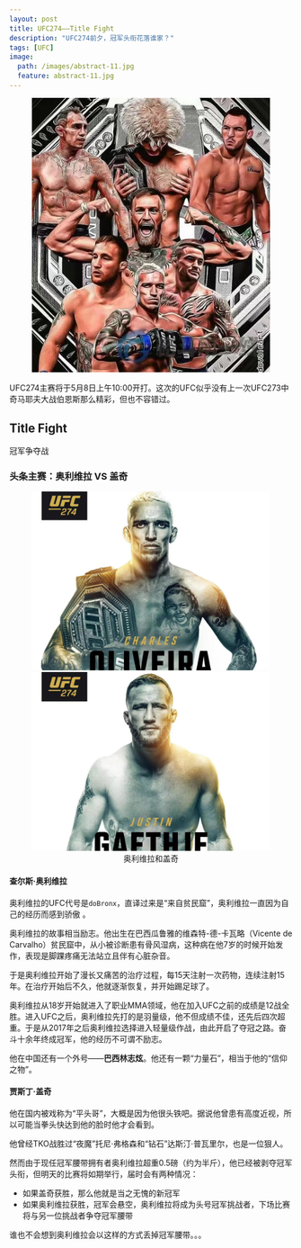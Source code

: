 ```yaml
---
layout: post
title: UFC274——Title Fight
description: "UFC274前夕，冠军头衔花落谁家？"
tags: [UFC]
image:
  path: /images/abstract-11.jpg
  feature: abstract-11.jpg
---
```

<figure>
	<center>
         <a href="/images/ufc274_1.jpg"><img src="/images/ufc274_1.jpg" alt=""></a>
	</center>
</figure>

UFC274主赛将于5月8日上午10:00开打。这次的UFC似乎没有上一次UFC273中奇马耶夫大战伯恩斯那么精彩，但也不容错过。

## Title Fight

冠军争夺战

### 头条主赛：奥利维拉 VS 盖奇

<figure class="half">
	<img src="/images/ufc274_2.jpg" alt="">
	<img src="/images/ufc274_3.jpg" alt="">
  <center><figcaption>奥利维拉和盖奇</figcaption></center>
</figure>

#### 查尔斯·奥利维拉

奥利维拉的UFC代号是`doBronx`，直译过来是“来自贫民窟”，奥利维拉一直因为自己的经历而感到骄傲 。

奥利维拉的故事相当励志。他出生在巴西瓜鲁雅的维森特-德-卡瓦略（Vicente de Carvalho）贫民窟中，从小被诊断患有骨风湿病，这种病在他7岁的时候开始发作，表现是脚踝疼痛无法站立且伴有心脏杂音。

于是奥利维拉开始了漫长又痛苦的治疗过程，每15天注射一次药物，连续注射15年。在治疗开始后不久，他就逐渐恢复，并开始踢足球了。

奥利维拉从18岁开始就进入了职业MMA领域，他在加入UFC之前的成绩是12战全胜。进入UFC之后，奥利维拉先打的是羽量级，他不但成绩不佳，还先后四次超重。于是从2017年之后奥利维拉选择进入轻量级作战，由此开启了夺冠之路。奋斗十余年终成冠军，他的经历不可谓不励志。

他在中国还有一个外号——**巴西林志炫**。他还有一颗“力量石”，相当于他的“信仰之物”。

#### 贾斯丁·盖奇

他在国内被戏称为“平头哥”，大概是因为他很头铁吧。据说他曾患有高度近视，所以可能当拳头快达到他的脸时他才会看到。

他曾经TKO战胜过“夜魔”托尼·弗格森和“钻石”达斯汀·普瓦里尔，也是一位狠人。

然而由于现任冠军腰带拥有者奥利维拉超重0.5磅（约为半斤），他已经被剥夺冠军头衔，但明天的比赛将如期举行，届时会有两种情况：

- 如果盖奇获胜，那么他就是当之无愧的新冠军
- 如果奥利维拉获胜，冠军会悬空，奥利维拉将成为头号冠军挑战者，下场比赛将与另一位挑战者争夺冠军腰带

谁也不会想到奥利维拉会以这样的方式丢掉冠军腰带。。。

